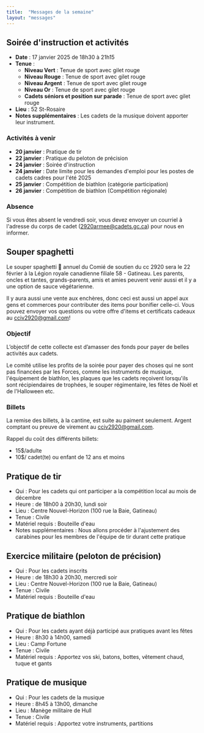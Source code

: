```yaml
---
title:  "Messages de la semaine"
layout: "messages"
---
```

 
## Soirée d'instruction et activités

- **Date** : 17 janvier 2025 de 18h30 à 21h15
- **Tenue** :
  - **Niveau Vert** : Tenue de sport avec gilet rouge
  - **Niveau Rouge** : Tenue de sport avec gilet rouge
  - **Niveau Argent** : Tenue de sport avec gilet rouge
  - **Niveau Or** : Tenue de sport avec gilet rouge
  - **Cadets séniors et position sur parade** : Tenue de sport avec gilet rouge
- **Lieu** : 52 St-Rosaire 
- **Notes supplémentaires** : Les cadets de la musique doivent apporter leur instrument.

### Activités à venir
 
- **20 janvier** : Pratique de tir
- **22 janvier** : Pratique du peloton de précision
- **24 janvier** : Soirée d'instruction
- **24 janvier** : Date limite pour les demandes d'emploi pour les postes de cadets cadres pour l'été 2025
- **25 janvier** : Compétition de biathlon (catégorie participation)
- **26 janvier** : Compétition de biathlon (Compétition régionale)

### Absence

Si vous êtes absent le vendredi soir, vous devez envoyer un courriel à l'adresse du corps de cadet (<2920armee@cadets.gc.ca>) pour nous en informer.


## Souper spaghetti

Le souper spaghetti 🍝 annuel du Comié de soutien du cc 2920 sera le 22 février à la Légion royale canadienne filiale 58 - Gatineau. Les parents, oncles et tantes,  grands-parents, amis et amies peuvent venir aussi et il y a une option de sauce végétarienne.

Il y aura aussi une vente aux enchères, donc ceci est aussi un appel aux gens et commerces pour contributer des items pour bonifier celle-ci. Vous pouvez envoyer vos questions ou votre offre d'items et certificats cadeaux au cciv2920@gmail.com!

### Objectif

L’objectif de cette collecte est d’amasser des fonds pour payer de belles activités aux cadets. 

Le comité utilise les profits de la soirée pour payer des choses qui ne sont pas financées par les Forces, comme les instruments de musique, l'équipement de biathlon, les plaques que les cadets reçoivent lorsqu'ils sont récipiendaires de trophées, le souper régimentaire, les fêtes de Noël et de l'Halloween etc.

### Billets

La remise des billets, à la cantine, est suite au paiment seulement. Argent comptant ou preuve de virement au <cciv2920@gmail.com>.

Rappel du coût des différents billets:

- 15$/adulte
- 10$/ cadet(te) ou enfant de 12 ans et moins


## Pratique de tir 

- Qui :  Pour les cadets qui ont participer a la compétition local au mois de décembre
- Heure : de 18h00 à 20h30, lundi soir
- Lieu : Centre Nouvel-Horizon (100 rue la Baie, Gatineau) 
- Tenue : Civile
- Matériel requis : Bouteille d'eau
- Notes supplémentaires : Nous allons procéder à l'ajustement des carabines pour les membres de l'équipe de tir durant cette pratique

## Exercice militaire (peloton de précision)

- Qui :  Pour les cadets inscrits 
- Heure : de 18h30 à 20h30, mercredi soir
- Lieu : Centre Nouvel-Horizon (100 rue la Baie, Gatineau) 
- Tenue : Civile
- Matériel requis : Bouteille d'eau

## Pratique de biathlon

- Qui :  Pour les cadets ayant déjà participé aux pratiques avant les fêtes
- Heure : 8h30 à 14h00, samedi
- Lieu : Camp Fortune
- Tenue : Civile 
- Matériel requis : Apportez vos ski, batons, bottes, vêtement chaud, tuque et gants

## Pratique de musique

- Qui :  Pour les cadets de la musique  
- Heure : 8h45 à 13h00, dimanche
- Lieu : Manège militaire de Hull
- Tenue : Civile 
- Matériel requis : Apportez votre instruments, partitions 


